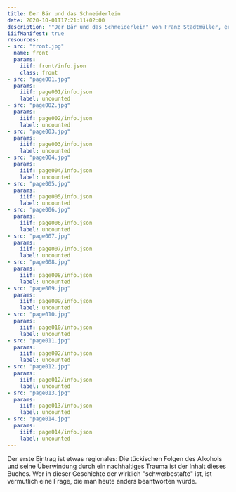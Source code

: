 ```yaml
---
title: Der Bär und das Schneiderlein
date: 2020-10-01T17:21:11+02:00
description: '"Der Bär und das Schneiderlein" von Franz Stadtmüller, erschienen ca. 1940 bei Grosse, Göttingen. <a class="worldcat" href="http://www.worldcat.org/oclc/930916903">&nbsp;</a>'
iiifManifest: true
resources:
- src: "front.jpg"
  name: front
  params:
    iiif: front/info.json
    class: front
- src: "page001.jpg"
  params:
    iiif: page001/info.json
    label: uncounted
- src: "page002.jpg"
  params:
    iiif: page002/info.json
    label: uncounted
- src: "page003.jpg"
  params:
    iiif: page003/info.json
    label: uncounted
- src: "page004.jpg"
  params:
    iiif: page004/info.json
    label: uncounted
- src: "page005.jpg"
  params:
    iiif: page005/info.json
    label: uncounted
- src: "page006.jpg"
  params:
    iiif: page006/info.json
    label: uncounted
- src: "page007.jpg"
  params:
    iiif: page007/info.json
    label: uncounted
- src: "page008.jpg"
  params:
    iiif: page008/info.json
    label: uncounted
- src: "page009.jpg"
  params:
    iiif: page009/info.json
    label: uncounted
- src: "page010.jpg"
  params:
    iiif: page010/info.json
    label: uncounted
- src: "page011.jpg"
  params:
    iiif: page002/info.json
    label: uncounted
- src: "page012.jpg"
  params:
    iiif: page012/info.json
    label: uncounted
- src: "page013.jpg"
  params:
    iiif: page013/info.json
    label: uncounted
- src: "page014.jpg"
  params:
    iiif: page014/info.json
    label: uncounted
---
```

Der erste Eintrag ist etwas regionales:
Die tückischen Folgen des Alkohols und seine Überwindung durch ein nachhaltiges Trauma ist der Inhalt dieses Buches. Wer in dieser Geschichte der wirklich "schwerbestafte" ist, ist vermutlich eine Frage, die man heute anders beantworten würde.
